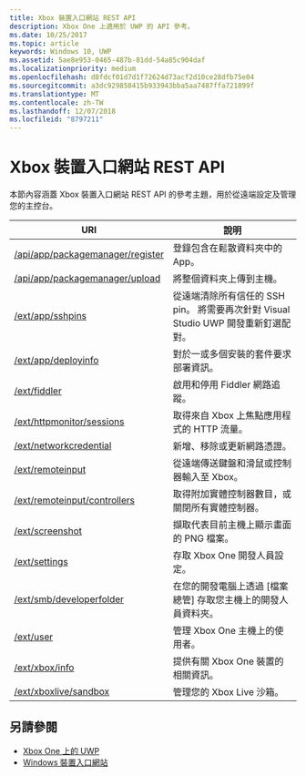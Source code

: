 ```yaml
---
title: Xbox 裝置入口網站 REST API
description: Xbox One 上適用於 UWP 的 API 參考。
ms.date: 10/25/2017
ms.topic: article
keywords: Windows 10, UWP
ms.assetid: 5ae8e953-0465-487b-81dd-54a85c904daf
ms.localizationpriority: medium
ms.openlocfilehash: d8fdcf01d7d1f72624d73acf2d10ce28dfb75e04
ms.sourcegitcommit: a3dc929858415b933943bba5aa7487ffa721899f
ms.translationtype: MT
ms.contentlocale: zh-TW
ms.lasthandoff: 12/07/2018
ms.locfileid: "8797211"
---
```

# <a name="xbox-device-portal-rest-api"></a>Xbox 裝置入口網站 REST API

本節內容涵蓋 Xbox 裝置入口網站 REST API 的參考主題，用於從遠端設定及管理您的主控台。

| URI        | 說明 |
|------------|-------------|
|[/api/app/packagemanager/register](wdp-loose-folder-register-api.md)| 登錄包含在鬆散資料夾中的 App。 |
|[/api/app/packagemanager/upload](wdp-folder-upload.md)| 將整個資料夾上傳到主機。 |
|[/ext/app/sshpins](uwp-sshpins-api.md)| 從遠端清除所有信任的 SSH pin。 將需要再次針對 Visual Studio UWP 開發重新釘選配對。 |
|[/ext/app/deployinfo](uwp-deployinfo-api.md)| 對於一或多個安裝的套件要求部署資訊。 |
|[/ext/fiddler](wdp-fiddler-api.md)| 啟用和停用 Fiddler 網路追蹤。 |
|[/ext/httpmonitor/sessions](wdp-httpMonitor-api.md)| 取得來自 Xbox 上焦點應用程式的 HTTP 流量。 |
|[/ext/networkcredential](uwp-networkcredentials-api.md)| 新增、移除或更新網路憑證。 |
|[/ext/remoteinput](uwp-remoteinput-api.md)| 從遠端傳送鍵盤和滑鼠或控制器輸入至 Xbox。 |
|[/ext/remoteinput/controllers](uwp-remoteinput-controllers-api.md)| 取得附加實體控制器數目，或關閉所有實體控制器。 |
|[/ext/screenshot](wdp-media-capture-api.md)| 擷取代表目前主機上顯示畫面的 PNG 檔案。 |
|[/ext/settings](wdp-xboxsettings-api.md)| 存取 Xbox One 開發人員設定。 |
|[/ext/smb/developerfolder](wdp-smb-api.md)| 在您的開發電腦上透過 [檔案總管] 存取您主機上的開發人員資料夾。 |
|[/ext/user](wdp-user-management.md)| 管理 Xbox One 主機上的使用者。 |
|[/ext/xbox/info](wdp-xboxinfo-api.md)| 提供有關 Xbox One 裝置的相關資訊。 |
|[/ext/xboxlive/sandbox](wdp-sandbox-api.md)| 管理您的 Xbox Live 沙箱。 |

## <a name="see-also"></a>另請參閱

- [Xbox One 上的 UWP](index.md)
- [Windows 裝置入口網站](../debug-test-perf/device-portal.md)